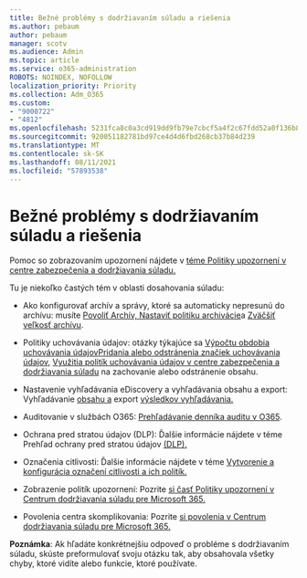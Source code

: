 ```yaml
---
title: Bežné problémy s dodržiavaním súladu a riešenia
ms.author: pebaum
author: pebaum
manager: scotv
ms.audience: Admin
ms.topic: article
ms.service: o365-administration
ROBOTS: NOINDEX, NOFOLLOW
localization_priority: Priority
ms.collection: Adm_O365
ms.custom:
- "9000722"
- "4812"
ms.openlocfilehash: 5231fca8c0a3cd919dd9fb79e7cbcf5a4f2c67fdd52a0f136b87e9331a3d6c44
ms.sourcegitcommit: 920051182781bd97ce4d4d6fbd268cb37b84d239
ms.translationtype: MT
ms.contentlocale: sk-SK
ms.lasthandoff: 08/11/2021
ms.locfileid: "57893538"
---
```

# <a name="compliance-common-issues-and-resolutions"></a>Bežné problémy s dodržiavaním súladu a riešenia

Pomoc so zobrazovaním upozornení nájdete v [téme Politiky upozornení v centre zabezpečenia a dodržiavania súladu.](https://docs.microsoft.com/microsoft-365/compliance/alert-policies)

Tu je niekoľko častých tém v oblasti dosahovania súladu:

- Ako konfigurovať archív a správy, ktoré sa automaticky nepresunú do archívu: musíte [Povoliť Archív, Nastaviť politiku archivácie](https://docs.microsoft.com/microsoft-365/compliance/set-up-an-archive-and-deletion-policy-for-mailboxes)a [Zväčšiť veľkosť archívu](https://docs.microsoft.com/microsoft-365/compliance/enable-unlimited-archiving).

- Politiky uchovávania údajov: otázky týkajúce sa [Výpočtu obdobia uchovávania údajov](https://docs.microsoft.com/exchange/security-and-compliance/messaging-records-management/retention-age)[Pridania alebo odstránenia značiek uchovávania údajov](https://docs.microsoft.com/exchange/security-and-compliance/messaging-records-management/add-or-remove-retention-tags), [Využitia politík uchovávania údajov v centre zabezpečenia a dodržiavania súladu](https://docs.microsoft.com/exchange/security-and-compliance/messaging-records-management/create-a-retention-policy) na zachovanie alebo odstránenie obsahu.

- Nastavenie vyhľadávania eDiscovery a vyhľadávania obsahu a export: Vyhľadávanie [obsahu a](https://docs.microsoft.com/microsoft-365/compliance/content-search) export [výsledkov vyhľadávania.](https://docs.microsoft.com/microsoft-365/compliance/export-search-results)

- Auditovanie v službách O365: [Prehľadávanie denníka auditu v O365](https://docs.microsoft.com/microsoft-365/compliance/search-the-audit-log-in-security-and-compliance).

- Ochrana pred stratou údajov (DLP): Ďalšie informácie nájdete v téme Prehľad ochrany pred stratou údajov [(DLP).](https://docs.microsoft.com/microsoft-365/compliance/data-loss-prevention-policies)
 
- Označenia citlivosti: Ďalšie informácie nájdete v téme [Vytvorenie a konfigurácia označení citlivosti a ich politík.](https://docs.microsoft.com/microsoft-365/compliance/create-sensitivity-labels)

- Zobrazenie politík upozornení: Pozrite [si časť Politiky upozornení v Centrum dodržiavania súladu pre Microsoft 365.](https://docs.microsoft.com/microsoft-365/compliance/alert-policies)

- Povolenia centra skomplikovania: Pozrite [si povolenia v Centrum dodržiavania súladu pre Microsoft 365.](https://docs.microsoft.com/microsoft-365/compliance/microsoft-365-compliance-center-permissions)

**Poznámka**: Ak hľadáte konkrétnejšiu odpoveď o probléme s dodržiavaním súladu, skúste preformulovať svoju otázku tak, aby obsahovala všetky chyby, ktoré vidíte alebo funkcie, ktoré používate.
